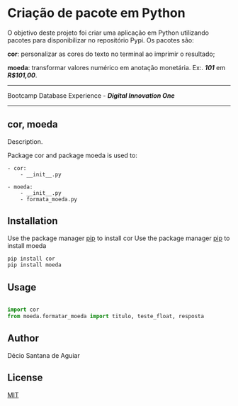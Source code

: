 # Criação de pacote em Python

O objetivo deste projeto foi criar uma aplicação em Python utilizando pacotes para disponibilizar no repositório Pypi. 
Os pacotes são:

**cor**: personalizar as cores do texto no terminal ao imprimir o resultado;

**moeda**: transformar valores numérico em anotação monetária. Ex:. **_101_** em **_R$101,00_**.
___
Bootcamp Database Experience - **_Digital Innovation One_**
___
## cor,  moeda

Description. 

Package cor and package moeda is used to:
	
	- cor:
		- __init__.py
	
	- moeda:
		- __init__.py
		- formata_moeda.py

## Installation

Use the package manager [pip](https://pip.pypa.io/en/stable/) to install cor
Use the package manager [pip](https://pip.pypa.io/en/stable/) to install moeda

```bash
pip install cor
pip install moeda
```

## Usage

```python

import cor
from moeda.formatar_moeda import titulo, teste_float, resposta
```

## Author
Décio Santana de Aguiar

## License
[MIT](https://choosealicense.com/licenses/mit/)
